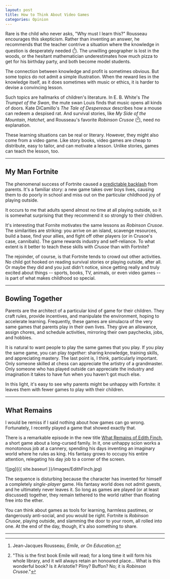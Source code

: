 ```yaml
---
layout: post
title: How to Think About Video Games
categories: Opinion
---
```


Rare is the child who never asks, "Why must I learn this?" Rousseau encourages this skepticism. Rather than inventing an answer, he recommends that the teacher contrive a situation where the knowledge in question is desperately needed ([^1]). The unwilling geographer is lost in the woods, or the hesitant mathematician underestimates how much pizza to get for his birthday party, and both become model students.

The connection between knowledge and profit is sometimes obvious. But some topics do not admit a simple illustration. When the reward lies in the knowledge itself, as it does sometimes with music or ethics, it is harder to devise a convincing lesson.

Such topics are hallmarks of children's literature. In E. B. White's *The Trumpet of the Swan*, the mute swan Louis finds that music opens all kinds of doors. Kate DiCamillo's *The Tale of Despereaux* describes how a mouse can redeem a despised rat. And survival stories, like *My Side of the Mountain*, *Hatchet*, and Rousseau's favorite *Robinson Crusoe* ([^2]), need no explanation.

These learning situations can be real or literary. However, they might also come from a video game. Like story books, video games are cheap to distribute, easy to tailor, and can motivate a lesson. Unlike stories, games can teach the lesson, too.

---

## My Man Fortnite

The phenomenal success of Fortnite caused a [predictable backlash](https://www.wsj.com/articles/how-fortnite-triggered-an-unwinnable-war-between-parents-and-their-boys-11545397200) from parents. It's a familiar story: a new game takes over boys lives, causing them to do poorly in school and miss out on the particular childhood joy of playing outside. 

It occurs to me that adults spend almost no time at all playing outside, so it is somewhat surprising that they recommend it so strongly to their children.

It's interesting that Fornite motivates the same lessons as *Robinson Crusoe*. The similarities are striking: you arrive on an island, scavenge resources, build a base, find your allies, and fight off other players (or in Crusoe's case, cannibals). The game rewards industry and self-reliance. To what extent is it better to teach these skills with *Crusoe* than with Fortnite?

The rejoinder, of course, is that Fortnite tends to crowd out other activities. No child got hooked on reading survival stories or playing outside, after all. Or maybe they did and you just didn't notice, since getting really and truly excited about things -- sports, books, TV, animals, or even video games -- is part of what makes childhood so special.

---

## Bowling Together

Parents are the architect of a particular kind of game for their children. They craft rules, provide incentives, and manipulate the environment, hoping to accelerate learning. Frequently, these games are simulacra of the very same games that parents play in their own lives. They give an allowance, assign chores, and schedule activities, mirroring their own paychecks, jobs, and hobbies.

It is natural to want people to play the same games that you play. If you play the same game, you can play *together*: sharing knowledge, training skills, and appreciating mastery. The last point is, I think, particularly important. Only someone skilled at chess can appreciate the artistry of a grandmaster. Only someone who has played outside can appreciate the industry and imagination it takes to have fun when you haven't got much else.

In this light, it's easy to see why parents might be unhappy with Fortnite: it leaves them with fewer games to play with their children.

---

## What Remains

I would be remiss if I said nothing about how games can go wrong. Fortunately, I recently played a game that showed exactly that.

There is a remarkable episode in the new title [What Remains of Edith Finch](http://www.giantsparrow.com/games/finch/), a short game about a long-cursed family. In it, one unhappy scion works a monotonous job at a cannery, spending his days inventing an imaginary world where he rules as king. His fantasy grows to occupy his entire attention, relegating his day job to a corner of the screen.

![jpg]({{ site.baseurl }}/images/EdithFinch.jpg)

The sequence is disturbing because the character has invented for himself a completely *single-player* game. His fantasy world does not admit guests, and he ultimately never leaves it. So long as games are played (or at least discussed) together, they remain tethered to the world rather than floating free into the ether.

You can think about games as tools for learning, harmless pastimes, or dangerously anti-social, and you would be right. Fortnite is *Robinson Crusoe*, playing outside, and slamming the door to your room, all rolled into one. At the end of the day, though, it's also something to share.

---

[^1]: Jean-Jacques Rousseau, *Emile, or On Education*.
[^2]: "This is the first book Emile will read; for a long time it will form his whole library, and it will always retain an honoured place... What is this wonderful book? Is it Aristotle? Pliny? Buffon? No; it is *Robinson Crusoe*."
